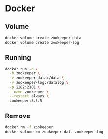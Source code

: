 # Docker

## Volume

```sh
docker volume create zookeeper-data
docker volume create zookeeper-log
```

## Running

```sh
docker run -d \
  -h zookeeper \
  -v zookeeper-data:/data \
  -v zookeeper-log:/datalog \
  -p 2182:2181 \
  --name zookeeper \
  --restart always \
  zookeeper:3.5.5
```

## Remove

```sh
docker rm -f zookeeper
docker volume rm zookeeper-data zookeeper-log
```
